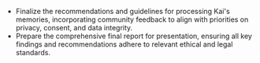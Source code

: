 - Finalize the recommendations and guidelines for processing Kai's memories, incorporating community feedback to align with priorities on privacy, consent, and data integrity.
- Prepare the comprehensive final report for presentation, ensuring all key findings and recommendations adhere to relevant ethical and legal standards.